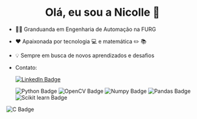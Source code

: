 <h1 align='center'> Olá, eu sou a Nicolle 👋 </h1>

- 👩‍🎓 Granduanda em Engenharia de Automação na FURG

- ❤️ Apaixonada por tecnologia 💻 e matemática ✏️ 📚

- 💡 Sempre em busca de novos aprendizados e desafios

- Contato: 

  [![LinkedIn Badge](https://img.shields.io/badge/LinkedIn-0077B5?style=for-the-badge&logo=linkedin&logoColor=white&link=https://www.linkedin.com/in/nicolle-ribeiro-89ab8b1b3/)](https://www.linkedin.com/in/nicolle-ribeiro-89ab8b1b3/)

  ![Python Badge](https://img.shields.io/badge/Python-FFD43B?style=for-the-badge&logo=python&logoColor=blue) ![OpenCV Badge](https://img.shields.io/badge/OpenCV-27338e?style=for-the-badge&logo=OpenCV&logoColor=white) ![Numpy Badge](https://img.shields.io/badge/Numpy-777BB4?style=for-the-badge&logo=numpy&logoColor=white) ![Pandas Badge](https://img.shields.io/badge/Pandas-2C2D72?style=for-the-badge&logo=pandas&logoColor=white) ![Scikit learn Badge](https://img.shields.io/badge/scikit_learn-F7931E?style=for-the-badge&logo=scikit-learn&logoColor=white)


![C Badge](https://img.shields.io/badge/C-00599C?style=for-the-badge&logo=c&logoColor=white)
